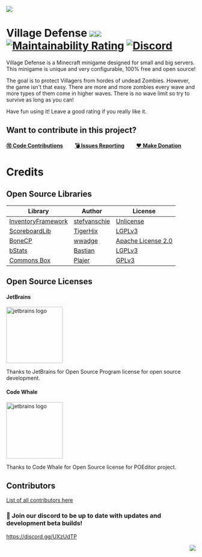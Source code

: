 ![](https://i.imgur.com/H2Ef4eK.png)

# Village Defense [![](https://img.shields.io/badge/javadocs-latest-green.svg)](https://jd.plajer.xyz/minecraft/villagedefense)[![](https://img.shields.io/badge/wiki-click-blue.svg)](https://wiki.plajer.xyz/minecraft/villagedefense/index.php) [![Maintainability Rating](https://sonarcloud.io/api/project_badges/measure?project=Plajer-Lair_Village_Defense&metric=sqale_rating)](https://sonarcloud.io/dashboard?id=Plajer-Lair_Village_Defense) [![Discord](https://img.shields.io/discord/345628548716822530.svg?color=7289DA&label=discord)](https://discord.gg/UXzUdTP)
Village Defense is a Minecraft minigame designed for small and big servers. This minigame is unique and very configurable, 100% free and open source! 

The goal is to protect Villagers from hordes of undead Zombies. However, the game isn't that easy. There are more and more zombies every wave and more types of them come in higher waves. There is no wave limit so try to survive as long as you can!

Have fun using it! Leave a good rating if you really like it.

## Want to contribute in this project?
[**🉑 Code Contributions**](https://github.com/Plajer-Lair/Village_Defense/blob/master/.github/CONTRIBUTING.md)        [**💣 Issues Reporting**](https://github.com/Plajer-Lair/Village_Defense/issues/new/choose)        [**❤ Make Donation**](https://www.paypal.me/Plajer)

# Credits
## Open Source Libraries
| Library                                                     | Author                                          | License                                                                    |
|-------------------------------------------------------------|-------------------------------------------------|----------------------------------------------------------------------------|
| [InventoryFramework](https://github.com/stefvanschie/IF/)   | [stefvanschie](https://github.com/stefvanschie) | [Unlicense](https://github.com/stefvanschie/IF/blob/master/LICENSE)        |
| [ScoreboardLib](https://github.com/TigerHix/ScoreboardLib/) | [TigerHix](https://github.com/TigerHix)         | [LGPLv3](https://github.com/TigerHix/ScoreboardLib/blob/master/LICENSE)    |
| [BoneCP](https://github.com/wwadge/bonecp)                  | [wwadge](https://github.com/wwadge)             | [Apache License 2.0](https://github.com/wwadge/bonecp/blob/master/LICENSE) |
| [bStats](https://github.com/Bastian/bStats-Metrics)         | [Bastian](https://github.com/Bastian)           | [LGPLv3](https://github.com/Bastian/bStats-Metrics/blob/master/LICENSE)    |
| [Commons Box](https://github.com/Plajer/Commons-Box)        | [Plajer](https://github.com/Plajer)             | [GPLv3](https://github.com/Plajer/Commons-Box/blob/master/LICENSE.md)      |
## Open Source Licenses
#### JetBrains
<img src="https://www.jetbrains.com/company/brand/img/jb-wrong-2.svg" alt="jetbrains logo" width="150"/>

Thanks to JetBrains for Open Source Program license for open source development.
#### Code Whale
<img src="https://poeditor.com/public/images/logo/logo_head_500_transparent.png" alt="jetbrains logo" width="150"/>

Thanks to Code Whale for Open Source license for POEditor project.
## Contributors
[List of all contributors here](https://plajer.xyz/contributors/villagedefense.html)


### 👾 Join our discord to be up to date with updates and development beta builds!
https://discord.gg/UXzUdTP

<img align="right" src="https://i.imgur.com/EmFfDXN.png">
